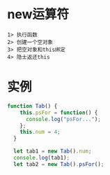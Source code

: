 # new运算符
	1> 执行函数
	2> 创建一个空对象
	3> 把空对象和this绑定
	4> 隐士返还this
# 实例
```js
function Tab() {
    this.psFor = function() {
      console.log("psFor...");
    };
    this.num = 4;
  }

  let tab1 = new Tab().num;
  console.log(tab1);
  let tab2 = new Tab().psFor();
```

